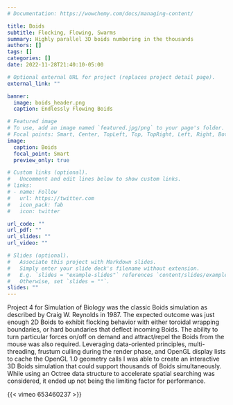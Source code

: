 ```yaml
---
# Documentation: https://wowchemy.com/docs/managing-content/

title: Boids
subtitle: Flocking, Flowing, Swarms
summary: Highly parallel 3D boids numbering in the thousands
authors: []
tags: []
categories: []
date: 2022-11-28T21:40:10-05:00

# Optional external URL for project (replaces project detail page).
external_link: ""

banner:
  image: boids_header.png
  caption: Endlessly Flowing Boids

# Featured image
# To use, add an image named `featured.jpg/png` to your page's folder.
# Focal points: Smart, Center, TopLeft, Top, TopRight, Left, Right, BottomLeft, Bottom, BottomRight.
image:
  caption: Boids
  focal_point: Smart
  preview_only: true

# Custom links (optional).
#   Uncomment and edit lines below to show custom links.
# links:
# - name: Follow
#   url: https://twitter.com
#   icon_pack: fab
#   icon: twitter

url_code: ""
url_pdf: ""
url_slides: ""
url_video: ""

# Slides (optional).
#   Associate this project with Markdown slides.
#   Simply enter your slide deck's filename without extension.
#   E.g. `slides = "example-slides"` references `content/slides/example-slides.md`.
#   Otherwise, set `slides = ""`.
slides: ""
---
```


Project 4 for Simulation of Biology was the classic Boids simulation as described by Craig W. Reynolds in 1987. The expected outcome was just enough 2D Boids to exhibit flocking behavior with either toroidal wrapping boundaries, or hard boundaries that deflect incoming Boids. The ability to turn particular forces on/off on demand and attract/repel the Boids from the mouse was also required. Leveraging data-oriented principles, multi-threading, frustum culling during the render phase, and OpenGL display lists to cache the OpenGL 1.0 geometry calls I was able to create an interactive 3D Boids simulation that could support thousands of Boids simultaneously. While using an Octree data structure to accelerate spatial searching was considered, it ended up not being the limiting factor for performance.

{{< vimeo 653460237 >}}
